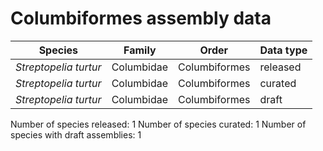 # Columbiformes assembly data

| Species | Family | Order | Data type |
| -- | --- | --- | --- |
| *Streptopelia turtur* | Columbidae | Columbiformes | released |
| *Streptopelia turtur* | Columbidae | Columbiformes | curated |
| *Streptopelia turtur* | Columbidae | Columbiformes | draft |

Number of species released: 1
Number of species curated: 1
Number of species with draft assemblies: 1

